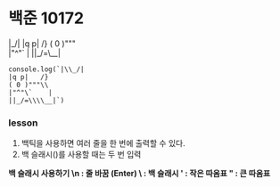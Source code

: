 # 백준 10172

|\_/|
|q p|   /}
( 0 )"""\
|"^"`    |
||_/=\\__|

```
console.log(`|\\_/|
|q p|   /}
( 0 )"""\\
|"^"\`    |
||_/=\\\\__|`)
```

### lesson
1. 백틱을 사용하면 여러 줄을 한 번에 출력할 수 있다.
2. 백 슬래시(\)를 사용할 때는 두 번 입력

**백 슬래시 사용하기
\n : 줄 바꿈 (Enter)
\\ : 백 슬래시
\' : 작은 따옴표
\" : 큰 따옴표**
